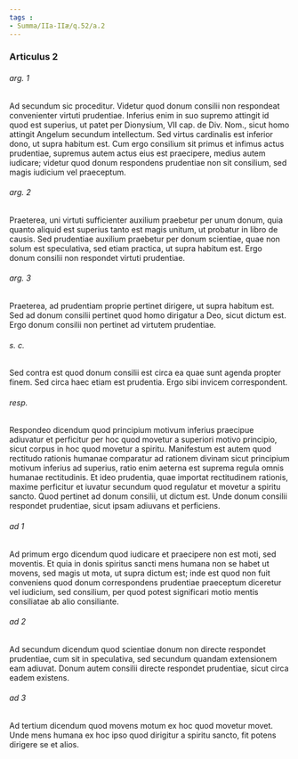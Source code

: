 ```yaml
---
tags : 
- Summa/IIa-IIæ/q.52/a.2
---
```


### Articulus 2

###### arg. 1
Ad secundum sic proceditur. Videtur quod donum consilii non respondeat convenienter virtuti prudentiae. Inferius enim in suo supremo attingit id quod est superius, ut patet per Dionysium, VII cap. de Div. Nom., sicut homo attingit Angelum secundum intellectum. Sed virtus cardinalis est inferior dono, ut supra habitum est. Cum ergo consilium sit primus et infimus actus prudentiae, supremus autem actus eius est praecipere, medius autem iudicare; videtur quod donum respondens prudentiae non sit consilium, sed magis iudicium vel praeceptum.

###### arg. 2
Praeterea, uni virtuti sufficienter auxilium praebetur per unum donum, quia quanto aliquid est superius tanto est magis unitum, ut probatur in libro de causis. Sed prudentiae auxilium praebetur per donum scientiae, quae non solum est speculativa, sed etiam practica, ut supra habitum est. Ergo donum consilii non respondet virtuti prudentiae.

###### arg. 3
Praeterea, ad prudentiam proprie pertinet dirigere, ut supra habitum est. Sed ad donum consilii pertinet quod homo dirigatur a Deo, sicut dictum est. Ergo donum consilii non pertinet ad virtutem prudentiae.

###### s. c.
Sed contra est quod donum consilii est circa ea quae sunt agenda propter finem. Sed circa haec etiam est prudentia. Ergo sibi invicem correspondent.

###### resp.
Respondeo dicendum quod principium motivum inferius praecipue adiuvatur et perficitur per hoc quod movetur a superiori motivo principio, sicut corpus in hoc quod movetur a spiritu. Manifestum est autem quod rectitudo rationis humanae comparatur ad rationem divinam sicut principium motivum inferius ad superius, ratio enim aeterna est suprema regula omnis humanae rectitudinis. Et ideo prudentia, quae importat rectitudinem rationis, maxime perficitur et iuvatur secundum quod regulatur et movetur a spiritu sancto. Quod pertinet ad donum consilii, ut dictum est. Unde donum consilii respondet prudentiae, sicut ipsam adiuvans et perficiens.

###### ad 1
Ad primum ergo dicendum quod iudicare et praecipere non est moti, sed moventis. Et quia in donis spiritus sancti mens humana non se habet ut movens, sed magis ut mota, ut supra dictum est; inde est quod non fuit conveniens quod donum correspondens prudentiae praeceptum diceretur vel iudicium, sed consilium, per quod potest significari motio mentis consiliatae ab alio consiliante.

###### ad 2
Ad secundum dicendum quod scientiae donum non directe respondet prudentiae, cum sit in speculativa, sed secundum quandam extensionem eam adiuvat. Donum autem consilii directe respondet prudentiae, sicut circa eadem existens.

###### ad 3
Ad tertium dicendum quod movens motum ex hoc quod movetur movet. Unde mens humana ex hoc ipso quod dirigitur a spiritu sancto, fit potens dirigere se et alios.

